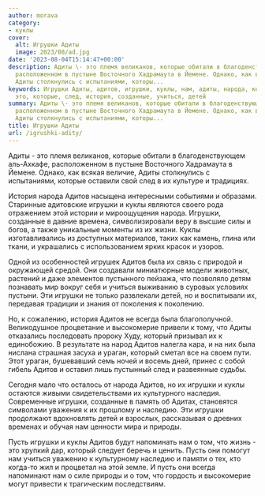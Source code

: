 ```yaml
---
author: morava
category:
- куклы
cover:
  alt: Игрушки Адиты
  image: 2023/08/ad.jpg
date: '2023-08-04T15:14:47+00:00'
description: Адиты \- это племя великанов, которые обитали в благоденствующем аль-Ахкафе,
  расположенном в пустыне Восточного Хадрамаута в Йемене. Однако, как всякая величие,
  Адиты столкнулись с испытаниями, которы...
keywords: Игрушки Адиты, адитов, игрушки, куклы, нам, адиты, народа, который, пусть,
  это, которые, след, история, созданные, учиться, детей
summary: Адиты \- это племя великанов, которые обитали в благоденствующем аль-Ахкафе,
  расположенном в пустыне Восточного Хадрамаута в Йемене. Однако, как всякая величие,
  Адиты столкнулись с испытаниями, которы...
title: Игрушки Адиты
url: /igrushki-adity/
---
```


Адиты \- это племя великанов, которые обитали в благоденствующем аль-Ахкафе, расположенном в пустыне Восточного Хадрамаута в Йемене. Однако, как всякая величие, Адиты столкнулись с испытаниями, которые оставили свой след в их культуре и традициях.

История народа Адитов насыщена интересными событиями и образами. Старинные адитовские игрушки и куклы являются своего рода отражением этой истории и мироощущения народа. Игрушки, созданные в давние времена, символизировали веру в высшие силы и богов, а также уникальные моменты из их жизни. Куклы изготавливались из доступных материалов, таких как камень, глина или ткани, и украшались с использованием ярких красок и узоров.

Одной из особенностей игрушек Адитов была их связь с природой и окружающей средой. Они создавали миниатюрные модели животных, растений и даже элементов пустынного пейзажа, что позволяло детям познавать мир вокруг себя и учиться выживанию в суровых условиях пустыни. Эти игрушки не только развлекали детей, но и воспитывали их, передавая традиции и знания от поколения к поколению.

Но, к сожалению, история Адитов не всегда была благополучной. Великодушное процветание и высокомерие привели к тому, что Адиты отказались последовать пророку Худу, который призывал их к единобожию. В результате на народ Адитов налегла кара, и на них была нислана страшная засуха и ураган, который сметал все на своем пути. Этот ураган, бушевавший семь ночей и восемь дней, принес с собой гибель Адитов и оставил лишь пустынный след и развеянные судьбы.

Сегодня мало что осталось от народа Адитов, но их игрушки и куклы остаются живыми свидетельствами их культурного наследия. Современные игрушки, созданные в память об Адитах, становятся символами уважения к их прошлому и наследию. Эти игрушки продолжают вдохновлять детей и взрослых, рассказывая о древних временах и обучая нам ценности мира и природы.

Пусть игрушки и куклы Адитов будут напоминать нам о том, что жизнь \- это хрупкий дар, который следует беречь и ценить. Пусть они помогут нам учиться уважению к культурному наследию и памяти о тех, кто когда-то жил и процветал на этой земле. И пусть они всегда напоминают нам о силе природы и о том, что гордость и высокомерие могут привести к трагическим последствиям.